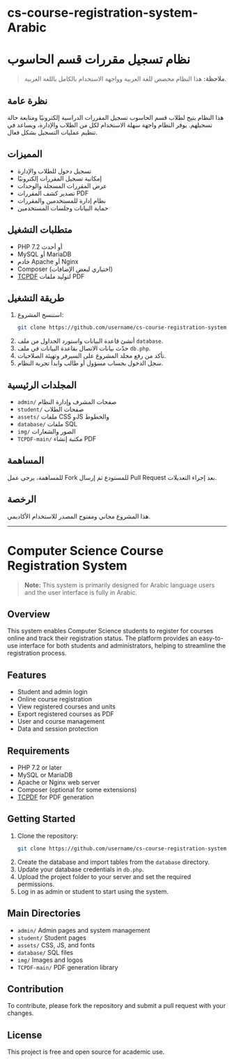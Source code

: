 # cs-course-registration-system-Arabic
# نظام تسجيل مقررات قسم الحاسوب

> **ملاحظة:** هذا النظام مخصص للغة العربية وواجهة الاستخدام بالكامل باللغة العربية.

## نظرة عامة

هذا النظام يتيح لطلاب قسم الحاسوب تسجيل المقررات الدراسية إلكترونيًا ومتابعة حالة تسجيلهم. يوفر النظام واجهة سهلة الاستخدام لكل من الطلاب والإدارة، ويساعد في تنظيم عمليات التسجيل بشكل فعال.

## المميزات

- تسجيل دخول للطلاب والإدارة
- إمكانية تسجيل المقررات إلكترونيًا
- عرض المقررات المسجلة والوحدات
- تصدير كشف المقررات PDF
- نظام إدارة للمستخدمين والمقررات
- حماية البيانات وجلسات المستخدمين

## متطلبات التشغيل

- PHP 7.2 أو أحدث
- MySQL أو MariaDB
- خادم Apache أو Nginx
- Composer (اختياري لبعض الإضافات)
- [TCPDF](https://tcpdf.org) لتوليد ملفات PDF

## طريقة التشغيل

1. استنسخ المشروع:
   ```bash
   git clone https://github.com/username/cs-course-registration-system.git
   ```
2. أنشئ قاعدة البيانات واستورد الجداول من ملف `database`.
3. حدّث بيانات الاتصال بقاعدة البيانات في ملف `db.php`.
4. تأكد من رفع مجلد المشروع على السيرفر وتهيئة الصلاحيات.
5. سجل الدخول بحساب مسؤول أو طالب وابدأ تجربة النظام.

## المجلدات الرئيسية

- `admin/` صفحات المشرف وإدارة النظام
- `student/` صفحات الطلاب
- `assets/` ملفات CSS وJS والخطوط
- `database/` ملفات SQL
- `img/` الصور والشعارات
- `TCPDF-main/` مكتبة إنشاء PDF

## المساهمة

للمساهمة، يرجى عمل Fork للمستودع ثم إرسال Pull Request بعد إجراء التعديلات.

## الرخصة

هذا المشروع مجاني ومفتوح المصدر للاستخدام الأكاديمي.

---

# Computer Science Course Registration System

> **Note:** This system is primarily designed for Arabic language users and the user interface is fully in Arabic.

## Overview

This system enables Computer Science students to register for courses online and track their registration status. The platform provides an easy-to-use interface for both students and administrators, helping to streamline the registration process.

## Features

- Student and admin login
- Online course registration
- View registered courses and units
- Export registered courses as PDF
- User and course management
- Data and session protection

## Requirements

- PHP 7.2 or later
- MySQL or MariaDB
- Apache or Nginx web server
- Composer (optional for some extensions)
- [TCPDF](https://tcpdf.org) for PDF generation

## Getting Started

1. Clone the repository:
   ```bash
   git clone https://github.com/username/cs-course-registration-system.git
   ```
2. Create the database and import tables from the `database` directory.
3. Update your database credentials in `db.php`.
4. Upload the project folder to your server and set the required permissions.
5. Log in as admin or student to start using the system.

## Main Directories

- `admin/` Admin pages and system management
- `student/` Student pages
- `assets/` CSS, JS, and fonts
- `database/` SQL files
- `img/` Images and logos
- `TCPDF-main/` PDF generation library

## Contribution

To contribute, please fork the repository and submit a pull request with your changes.

## License

This project is free and open source for academic use.
